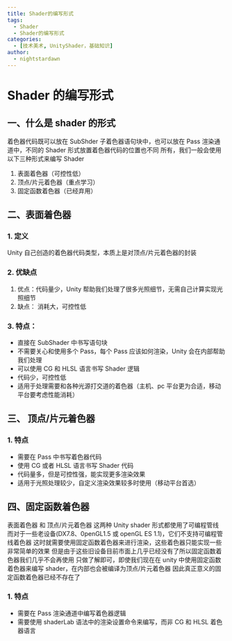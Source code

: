 ```yaml
---
title: Shader的编写形式
tags:
  - Shader
  - Shader的编写形式
categories:
  - [技术美术, UnityShader，基础知识]
author:
  - nightstardawn
---
```


# Shader 的编写形式

## 一、什么是 shader 的形式

着色器代码既可以放在 SubShder 子着色器语句块中，也可以放在 Pass 渲染通道中，不同的 Shader 形式放置着色器代码的位置也不同
所有，我们一般会使用以下三种形式来编写 Shader

1. 表面着色器（可控性低）
2. 顶点/片元着色器（重点学习）
3. 固定函数着色器（已经弃用）

## 二、表面着色器

### 1. 定义

Unity 自己创造的着色器代码类型，本质上是对顶点/片元着色器的封装

### 2. 优缺点

1. 优点：代码量少，Unity 帮助我们处理了很多光照细节，无需自己计算实现光照细节
2. 缺点： 消耗大，可控性低

### 3. 特点：

- 直接在 SubShader 中书写语句块
- 不需要关心和使用多个 Pass，每个 Pass 应该如何渲染，Unity 会在内部帮助我们处理
- 可以使用 CG 和 HLSL 语言书写 Shader 逻辑
- 代码少，可控性低
- 适用于处理需要和各种光源打交道的着色器（主机、pc 平台更为合适，移动平台要考虑性能消耗）

## 三、 顶点/片元着色器

### 1. 特点

- 需要在 Pass 中书写着色器代码
- 使用 CG 或者 HLSL 语言书写 Shader 代码
- 代码量多，但是可控性强，能实现更多渲染效果
- 适用于光照处理较少，自定义渲染效果较多时使用（移动平台首选）

## 四、固定函数着色器

表面着色器 和 顶点/片元着色器 这两种 Unity shader 形式都使用了可编程管线
而对于一些老设备(DX7.8、0penGL1.5 或 openGL ES 1.1)，它们不支持可编程管线着色器
这时就需要使用固定函数着色器来进行渲染，这些着色器只能实现一些非常简单的效果
但是由于这些旧设备目前市面上几乎已经没有了所以固定函数着色器我们几乎不会再使用
只做了解即可，即使我们现在在 unity 中使用固定函数着色器来编写 shader，在内部也会被编译为顶点/片元着色器
因此真正意义的固定函数着色器已经不存在了

### 1. 特点

- 需要在 Pass 渲染通道中编写着色器逻辑
- 需要使用 shaderLab 语法中的渲染设置命令来编写，而非 CG 和 HLSL 着色器语言
